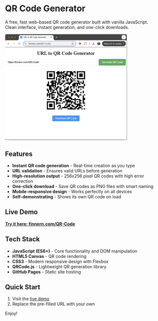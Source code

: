 # QR Code Generator

A free, fast web-based QR code generator built with vanilla JavaScript. Clean interface, instant generation, and one-click downloads.

<img src="URL to QR Code Converter Screenshot.png" alt="QR Code Generator Screenshot" width="400">

## Features

- **Instant QR code generation** - Real-time creation as you type
- **URL validation** - Ensures valid URLs before generation
- **High-resolution output** - 256x256 pixel QR codes with high error correction
- **One-click download** - Save QR codes as PNG files with smart naming
- **Mobile-responsive design** - Works perfectly on all devices
- **Self-demonstrating** - Shows its own QR code on load

## Live Demo

**[Try it here: finnern.com/QR-Code](https://finnern.com/QR-Code/)**

## Tech Stack

- **JavaScript (ES6+)** - Core functionality and DOM manipulation
- **HTML5 Canvas** - QR code rendering
- **CSS3** - Modern responsive design with Flexbox
- **QRCode.js** - Lightweight QR generation library
- **GitHub Pages** - Static site hosting

## Quick Start

1. Visit the [live demo](https://finnern.com/QR-Code/)
2. Replace the pre-filled URL with your own

Enjoy! 
